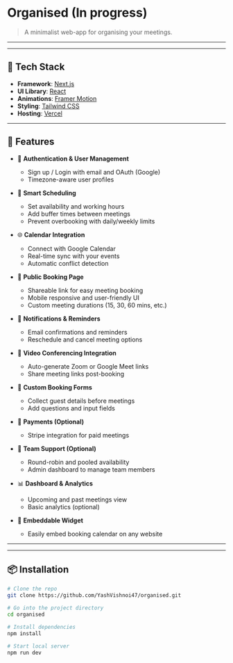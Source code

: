 # Organised (In progress)

> A minimalist web-app for organising your meetings.

---

<!-- ![Portfolio Preview](./public/preview.gif) Replace with actual path or external link -->

<!-- [![Live Site](https://img.shields.io/badge/Live%20Site-Visit-green?style=for-the-badge&logo=vercel)](https://yashbishnoi.vercel.app/)
[![GitHub](https://img.shields.io/badge/GitHub-Repo-181717?style=for-the-badge&logo=github)](https://github.com/your-username/your-portfolio) -->

---

## 🚀 Tech Stack

- **Framework**: [Next.js](https://nextjs.org/)
- **UI Library**: [React](https://react.dev/)
- **Animations**: [Framer Motion](https://www.framer.com/motion/)
- **Styling**: [Tailwind CSS](https://tailwindcss.com/)
- **Hosting**: [Vercel](https://vercel.com/)

---

## 🚀 Features

- 🔐 **Authentication & User Management**

  - Sign up / Login with email and OAuth (Google)
  - Timezone-aware user profiles

- 📅 **Smart Scheduling**

  - Set availability and working hours
  - Add buffer times between meetings
  - Prevent overbooking with daily/weekly limits

- 🌐 **Calendar Integration**

  - Connect with Google Calendar
  - Real-time sync with your events
  - Automatic conflict detection

- 🔗 **Public Booking Page**

  - Shareable link for easy meeting booking
  - Mobile responsive and user-friendly UI
  - Custom meeting durations (15, 30, 60 mins, etc.)

- 🔔 **Notifications & Reminders**

  - Email confirmations and reminders
  - Reschedule and cancel meeting options

- 🎥 **Video Conferencing Integration**

  - Auto-generate Zoom or Google Meet links
  - Share meeting links post-booking

- 💬 **Custom Booking Forms**

  - Collect guest details before meetings
  - Add questions and input fields

- 💸 **Payments (Optional)**

  - Stripe integration for paid meetings

- 👥 **Team Support (Optional)**

  - Round-robin and pooled availability
  - Admin dashboard to manage team members

- 📊 **Dashboard & Analytics**

  - Upcoming and past meetings view
  - Basic analytics (optional)

- 🧩 **Embeddable Widget**
  - Easily embed booking calendar on any website

---

---

## 📦 Installation

```bash
# Clone the repo
git clone https://github.com/YashVishnoi47/organised.git

# Go into the project directory
cd organised

# Install dependencies
npm install

# Start local server
npm run dev
```
